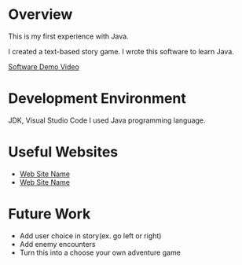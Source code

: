 # Overview
This is my first experience with Java.

I created a text-based story game.
I wrote this software to learn Java.

[Software Demo Video]((https://youtu.be/X5SqXb16yY4))

# Development Environment

JDK, Visual Studio Code
I used Java programming language.

# Useful Websites


- [Web Site Name](https://www.w3schools.com/java/default.asp)
- [Web Site Name](https://en.wikipedia.org/wiki/Java_(programming_language))

# Future Work


- Add user choice in story(ex. go left or right)
- Add enemy encounters
- Turn this into a choose your own adventure game
